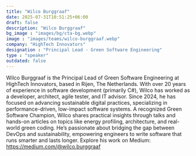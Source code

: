```yaml
---
title: "Wilco Burggraaf"
date: 2025-07-31T10:51:25+06:00
draft: false
description: "Wilco Burggraaf"
bg_image : "images/bg/cta-bg.webp"
image : "images/teams/wilco-burggraaf.webp"
company: "HighTech Innovators"
designation : "Principal Lead - Green Software Engineering"
type : "speaker"
outdated: false
---
```


Wilco Burggraaf is the Principal Lead of Green Software Engineering at HighTech Innovators, based in Rijen, The Netherlands. With over 20 years of experience in software development (primarily C#), Wilco has worked as a developer, architect, agile tester, and IT advisor. Since 2024, he has focused on advancing sustainable digital practices, specializing in performance-driven, low-impact software systems. A recognized Green Software Champion, Wilco shares practical insights through talks and hands-on articles on topics like energy profiling, architecture, and real-world green coding. He’s passionate about bridging the gap between DevOps and sustainability, empowering engineers to write software that runs smarter and lasts longer. Explore his work on Medium: https://medium.com/@wilco.burggraaf
